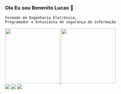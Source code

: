 ### Ola Eu sou Benenito Lucas 👋
    Formado em Engenharia Eletrônica,
    Programador e Entusiasta de segurança da informação 
    
 <div>
  <a href="https://github.com/BeneditoLT">
  <img height="180em" src="https://github-readme-stats.vercel.app/api?username=BeneditoLT&show_icons=true&theme=dracula&include_all_commits=true&count_private=true"/>
  <img height="180em" src="https://github-readme-stats.vercel.app/api/top-langs/?username=BeneditoLT&layout=compact&langs_count=7&theme=dracula"/>
</div>
    


<div> 
  <a href="https://www.youtube.com/channel/UCR_RgvW4hls1Q76Um_8IIjw" target="_blank"><img src="https://img.shields.io/badge/YouTube-FF0000?style=for-the-badge&logo=youtube&logoColor=white" target="_blank"></a>
  <a href="https://instagram.com/beneditolucasde" target="_blank"><img src="https://img.shields.io/badge/-Instagram-%23E4405F?style=for-the-badge&logo=instagram&logoColor=white" target="_blank"></a>
  <a href = "mailto:benedito.lucas@gmail.com"><img src="https://img.shields.io/badge/-Gmail-%23333?style=for-the-badge&logo=gmail&logoColor=white" target="_blank"></a>

 
  

